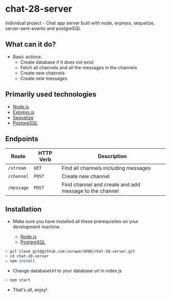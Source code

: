 # chat-28-server
Individual project - Chat app server built with node, express, sequelize, server-sent-events and postgreSQL

## What can it do?

-   Basic actions:
    -   Create database if it does not exist
    -   Fetch all channels and all the messages in the channels
    -   Create new channels
    -   Create new messages 

## Primarily used technologies

-   [Node.js](https://nodejs.org/en/)
-   [Express.js](https://expressjs.com)
-   [Sequelize](https://sequelize.org)
-   [PostgreSQL](https://www.postgresql.org/)

## Endpoints

| Route                          | HTTP Verb | Description                                                 |
| ------------------------------ | --------- | ----------------------------------------------------------- |
| `/stream`                      | `GET`     | Find all channels including messages                        |
| `/channel`                     | `POST`    | Create new channel                                          |
| `/message`                     | `POST`    | Find channel and create and add message to the channel      |

## Installation

-   Make sure you have installed all these prerequisites on your development machine.

    -   [Node.js](https://nodejs.org/en/download/)
    -   [PostgreSQL](https://www.postgresql.org/download/)
   
```bash
> git clone git@github.com:zorawar1090/chat-28-server.git
> cd chat-28-server
> npm install
```
-   Change databaseUrl to your database url in index.js

```bash
> npm start
```
-   That's all, enjoy!
